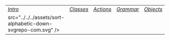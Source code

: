 ---
---
|  |  |  |  |  |  |  |  |  |  |  |
|----|----|----|----|----|----|----|----|----|----|----|
| <a href="Intro.html" target="main"><em>Intro</em></a> | <a href="ClassIndex.html" target="classes"><em>Classes</em></a> | <a href="ActionIndex.html" target="classes"><em>Actions</em></a> | <a href="GrammarIndex.html" target="classes"><em>Grammar</em></a> | <a href="ObjectIndex.html" target="classes"><em>Objects</em></a> | <a href="FunctionIndex.html" target="classes"><em>Functions</em></a> | <a href="MacroIndex.html" target="classes"><em>Macros</em></a> | <a href="EnumIndex.html" target="classes"><em>Enums</em></a> | <a href="TemplateIndex.html" target="classes"><em>Templates</em></a> | <a href="MessageIndex.html" target="classes"><em>Messages</em></a> | <a href="index/TOC.html" target="classes"><img
src="../../../assets/sort-alphabetic-down-svgrepo-com.svg" /></a> |

